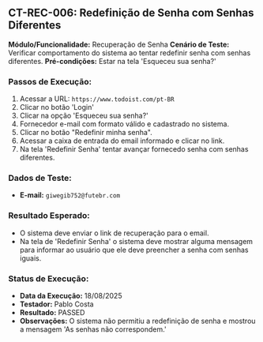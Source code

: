 ## CT-REC-006: Redefinição de Senha com Senhas Diferentes

**Módulo/Funcionalidade:** Recuperação de Senha
**Cenário de Teste:** Verificar comportamento do sistema ao tentar redefinir senha com senhas diferentes.
**Pré-condições:** Estar na tela 'Esqueceu sua senha?'

### Passos de Execução:
1.  Acessar a URL: `https://www.todoist.com/pt-BR`
2.  Clicar no botão 'Login'
3.  Clicar na opção 'Esqueceu sua senha?'
4.  Fornecedor e-mail com formato válido e cadastrado no sistema.
5.  Clicar no botão "Redefinir minha senha".
6.  Acessar a caixa de entrada do email informado e clicar no link.
7.  Na tela 'Redefinir Senha' tentar avançar fornecedo senha com senhas diferentes.

### Dados de Teste:
* **E-mail:** `giwegib752@futebr.com`

### Resultado Esperado:
* O sistema deve enviar o link de recuperação para o email.
* Na tela de 'Redefinir Senha' o sistema deve mostrar alguma mensagem para informar ao usuário que ele deve preencher a senha com senhas iguais.

### Status de Execução:
* **Data da Execução:** 18/08/2025
* **Testador:** Pablo Costa
* **Resultado:** PASSED
* **Observações:** O sistema não permitiu a redefinição de senha e mostrou a mensagem 'As senhas não correspondem.'
